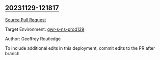 ## [20231129-121817](https://app.salto.io/orgs/3ab0fb5b-95a7-497b-836a-2583702766e1/envs/48b432fb-25eb-49b4-aa02-715c6e000d36/deployments/0edf543d-9042-4cc4-8338-a538149bf032)

[Source Pull Request](https://github.com/workingman/netsuite_master/pull/156)

Target Environment: [gwr-s-ns-prod139](https://app.salto.io/orgs/3ab0fb5b-95a7-497b-836a-2583702766e1/envs/48b432fb-25eb-49b4-aa02-715c6e000d36) 

Author: Geoffrey Routledge

To include additional edits in this deployment, commit edits to the PR after branch.
